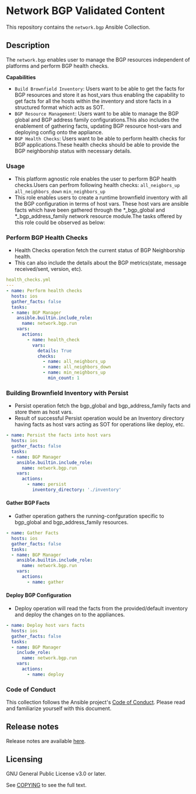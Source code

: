 # Network BGP Validated Content

This repository contains the `network.bgp` Ansible Collection.

## Description

The `network.bgp` enables user to manage the BGP resources independent of platforms and perform BGP health checks.

**Capabilities**
- `Build Brownfield Inventory`: Users want to be able to get the facts for BGP resources and store it as host_vars thus enabling the capability to get facts for all the hosts within the inventory and store facts in a structured format which acts as SOT.
- `BGP Resource Management`: Users want to be able to manage the BGP global and BGP address family configurations.This also includes the enablement of gathering facts, updating BGP resource host-vars and deploying config onto the appliance.
- `BGP Health Checks`: Users want to be able to perform health checks for BGP applications.These health checks should be able to provide the BGP neighborship status with necessary details.

### Usage
- This platform agnostic role enables the user to perform BGP health checks.Users can perfrom following health checks:
       `all_neigbors_up`
       `all_neighbors_down`
       `min_neighbors_up`
- This role enables users to create a runtime brownfield inventory with all the BGP configuration in terms of host vars. These host vars are ansible facts which have been gathered through the *_bgp_global and *_bgp_address_family network resource module.The tasks offered by this role could be observed as below:

### Perform BGP Health Checks
- Health Checks operation fetch the current status of BGP Neighborship health.
- This can also include the details about the BGP metrics(state, message received/sent, version, etc).

```yaml
health_checks.yml
---
- name: Perform health checks
  hosts: ios
  gather_facts: false
  tasks:
  - name: BGP Manager
    ansible.builtin.include_role:
      name: network.bgp.run
    vars:
      actions:
        - name: health_check
          vars:
            details: True
            checks:
              - name: all_neighbors_up
              - name: all_neighbors_down
              - name: min_neighbors_up
                min_count: 1
```


### Building Brownfield Inventory with Persist
- Persist operation fetch the bgp_global and bgp_address_family facts and store them as host vars.
- Result of successful Persist operation would be an Inventory directory having facts as host vars acting as SOT
  for operations like deploy, etc.

```yaml
- name: Persist the facts into host vars
  hosts: ios
  gather_facts: false
  tasks:
  - name: BGP Manager
    ansible.builtin.include_role:
      name: network.bgp.run
    vars:
      actions:
        - name: persist
          inventory_directory: './inventory'
```

#### Gather BGP Facts
- Gather operation gathers the running-confguration specific to bgp_global and bgp_address_family resources.

```yaml
- name: Gather Facts
  hosts: ios
  gather_facts: false
  tasks:
  - name: BGP Manager
    ansible.builtin.include_role:
      name: network.bgp.run
    vars:
      actions:
        - name: gather
```

#### Deploy BGP Configuration
- Deploy operation will read the facts from the provided/default inventory and deploy the changes on to the appliances.

```yaml
- name: Deploy host vars facts
  hosts: ios
  gather_facts: false
  tasks:
  - name: BGP Manager
    include_role:
      name: network.bgp.run
    vars:
      actions:
        - name: deploy
```
### Code of Conduct
This collection follows the Ansible project's
[Code of Conduct](https://docs.ansible.com/ansible/devel/community/code_of_conduct.html).
Please read and familiarize yourself with this document.


## Release notes

Release notes are available [here](https://github.com/redhat-cop/network.bgp/blob/main/CHANGELOG.rst).

## Licensing

GNU General Public License v3.0 or later.

See [COPYING](https://www.gnu.org/licenses/gpl-3.0.txt) to see the full text.
